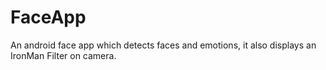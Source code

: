 # FaceApp

An android face app which detects faces and emotions, it also displays an IronMan Filter on camera.
